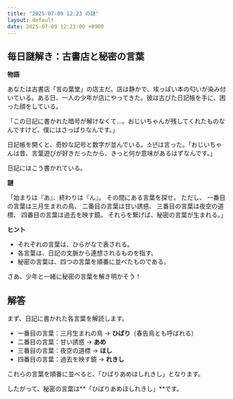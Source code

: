 ```yaml
---
title: "2025-07-09 12:23 の謎"
layout: default
date: 2025-07-09 12:23:00 +0900
---
```

## 毎日謎解き：古書店と秘密の言葉

**物語**

あなたは古書店「言の葉堂」の店主だ。店は静かで、埃っぽい本の匂いが染み付いている。ある日、一人の少年が店にやってきた。彼は古びた日記帳を手に、困った顔をしている。

「この日記に書かれた暗号が解けなくて…。おじいちゃんが残してくれたものなんですけど、僕にはさっぱりなんです。」

日記帳を開くと、奇妙な記号と数字が並んでいる。소년は言った。「おじいちゃんは昔、言葉遊びが好きだったから、きっと何か意味があるはずなんです。」

日記にはこう書かれている。

**謎**

「始まりは『あ』、終わりは『ん』。
その間にある言葉を探せ。
ただし、
一番目の言葉は三月生まれの鳥、
二番目の言葉は甘い誘惑、
三番目の言葉は夜空の道標、
四番目の言葉は過去を映す鏡。
それらを繋げば、秘密の言葉が生まれる。」

**ヒント**

*   それぞれの言葉は、ひらがなで表される。
*   各言葉は、日記の文脈から連想されるものを指す。
*   秘密の言葉は、四つの言葉を順番に並べたものである。

さあ、少年と一緒に秘密の言葉を解き明かそう！

## 解答

まず、日記に書かれた各言葉を解読します。

*   一番目の言葉：三月生まれの鳥 → **ひばり**（春告鳥とも呼ばれる）
*   二番目の言葉：甘い誘惑 → **あめ**
*   三番目の言葉：夜空の道標 → **ほし**
*   四番目の言葉：過去を映す鏡 → **れきし**

これらの言葉を順番に並べると、「ひばりあめほしれきし」となります。

したがって、秘密の言葉は**「ひばりあめほしれきし」**です。

